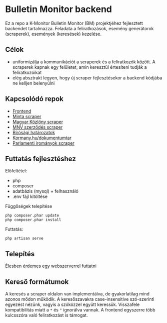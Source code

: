 # Bulletin Monitor backend

Ez a repo a K-Monitor Bulletin Monitor (BM) projektjéhez fejlesztett backendet tartalmazza. Feladata a feliratkozások, esemény generátorok (scraperek),
események (keresések) kezelése.

## Célok

- uniformizálja a kommunikációt a scraperek és a feliratkozók között. A scraperek kapnak egy felületet, amin keresztül értesíteni tudják a feliratkozóikat
- elég absztrakt legyen, hogy új scraper fejlesztésekor a backend kódjába ne kelljen belenyúlni

## Kapcsolódó repok

- [Frontend](https://github.com/Code-for-Hungary/bmm-frontend)
- [Minta scraper](https://github.com/Code-for-Hungary/bmm-protoscraper)
- [Magyar Közlöny scraper](https://github.com/Code-for-Hungary/bmm-kozlonyscraper)
- [MNV szerződés scraper](https://github.com/Code-for-Hungary/bmm-mnvcontractscraper)
- [Bírósági határozatok](https://github.com/Code-for-Hungary/bmm-birosagscraper)
- [Kormany.hu/dokumentumtar](https://github.com/Code-for-Hungary/bmm-kormanyscraper)
- [Parlamenti irományok scraper](https://github.com/Code-for-Hungary/bmm-parlamentscraper)

## Futtatás fejlesztéshez

Előfeltétel:
- php
- composer
- adatbázis (mysql) + felhasználó
- .env fájl kitöltése

Függőségek telepítése
```
php composer.phar update
php composer.phar install
```

Futtatás:
```
php artisan serve
```

## Telepítés

Élesben érdemes egy webszerverrel futtatni

## Kereső formátumok

A keresés a scraper oldalon van implementálva, de gyakorlatilag mind azonos mődon működik. A keresőszavakra case-insensitive szó-szerinti egyezést nézünk, vagyis a szóközzel együtt keressük. Visszafele kompatibilitás miatt a `*` és `"` ignorálva vannak. A frontend egyszerre több kulcsszóra való feliratkozást is támogat.
